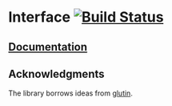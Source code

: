# Interface [![Build Status][travis-svg]][travis-url]

## [Documentation][docs]

## Acknowledgments

The library borrows ideas from [glutin][glutin].

[glutin]: https://github.com/servo/glutin

[travis-svg]: https://travis-ci.org/bodoni/interface.svg?branch=master
[travis-url]: https://travis-ci.org/bodoni/interface
[docs]: https://bodoni.github.io/interface
